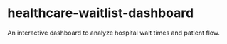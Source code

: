 # healthcare-waitlist-dashboard
An interactive dashboard to analyze hospital wait times and patient flow.
